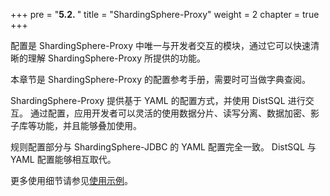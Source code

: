 +++
pre = "<b>5.2. </b>"
title = "ShardingSphere-Proxy"
weight = 2
chapter = true
+++

配置是 ShardingSphere-Proxy 中唯一与开发者交互的模块，通过它可以快速清晰的理解 ShardingSphere-Proxy 所提供的功能。

本章节是 ShardingSphere-Proxy 的配置参考手册，需要时可当做字典查阅。

ShardingSphere-Proxy 提供基于 YAML 的配置方式，并使用 DistSQL 进行交互。
通过配置，应用开发者可以灵活的使用数据分片、读写分离、数据加密、影子库等功能，并且能够叠加使用。

规则配置部分与 ShardingSphere-JDBC 的 YAML 配置完全一致。
DistSQL 与 YAML 配置能够相互取代。

更多使用细节请参见[使用示例](https://github.com/apache/shardingsphere/tree/master/examples/shardingsphere-proxy-example)。
